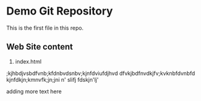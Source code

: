 # Demo Git Repository

This is the first file in this repo.

## Web Site content

1. index.html

;kjhbdjvsbdfvnb;kfdnbvdsnbv;kjnfdviufdjhvd 
dfvkjbdfnvdkjfv;kvknbfdvnbfd
kjnfdkjn;kmnvfk;jn;jni n' slifj fdskjn'lj'


adding more text here